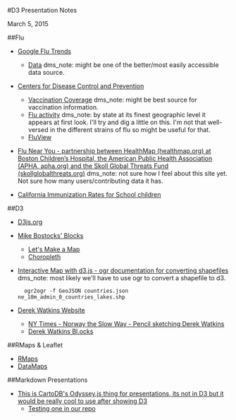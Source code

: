 #D3 Presentation Notes

March 5, 2015

##Flu

* [Google Flu Trends](https://www.google.org/flutrends/us/#US)

	* [Data](https://www.google.org/flutrends/us/data.txt) dms_note: might be one of the better/most easily accessible data source. 

* [Centers for Disease Control and Prevention](http://www.cdc.gov/flu/index.htm)

	* [Vaccination Coverage](http://www.cdc.gov/flu/fluvaxview/reports/reporti1314/trends/index.htm) dms_note: might be best source for vaccination information. 
	* [Flu activity](http://www.cdc.gov/flu/weekly/fluactivitysurv.htm) dms_note: by state at its finest geographic level it appears at first look. I'll try and dig a little on this. I'm not that well-versed in the different strains of flu so might be useful for that. 
	* [FluView](http://gis.cdc.gov/grasp/fluview/main.html)

* [Flu Near You - partnership between HealthMap (healthmap.org) at Boston Children’s Hospital, the American Public Health Association (APHA, apha.org) and the Skoll Global Threats Fund (skollglobalthreats.org)](https://flunearyou.org) dms_note: not sure how I feel about this site yet. Not sure how many users/contributing data it has. 

* [California Immunization Rates for School children](http://www.cdph.ca.gov/programs/immunize/pages/immunizationlevels.aspx)


##D3 

* [D3js.org](http://d3js.org/)

* [Mike Bostocks' Blocks](http://bl.ocks.org/mbostock)
	* [Let's Make a Map](http://bost.ocks.org/mike/map/)
	* [Choropleth](http://bl.ocks.org/mbostock/4060606)

* [Interactive Map with d3.js - ogr documentation for converting shapefiles](http://www.tnoda.com/blog/2013-12-07) dms_note: most likely we'll have to use ogr to convert a shapefile to d3. 

		ogr2ogr -f GeoJSON countries.json ne_10m_admin_0_countries_lakes.shp

* [Derek Watkins Website](http://dwtkns.com/portfolio/)

	* [NY Times - Norway the Slow Way - Pencil sketching Derek Watkins](http://www.nytimes.com/interactive/2014/09/19/travel/reif-larsen-norway.html?_r=0)
	* [Derek Watkins Bl.ocks](http://bl.ocks.org/dwtkns)
	
##RMaps & Leaflet
* [RMaps](http://rmaps.github.io/)
* [DataMaps](http://datamaps.github.io/)


##Markdown Presentations


* [This is CartoDB's Odyssey.js thing for presentations, its not in D3 but it would be really cool to use after showing D3](http://cartodb.github.io/odyssey.js/)
	* [Testing one in our repo](http://htmlpreview.github.io/?https://github.com/stat4701-edav-d3/d3-presentation/blob/master/odyssey/odyssey.html)
